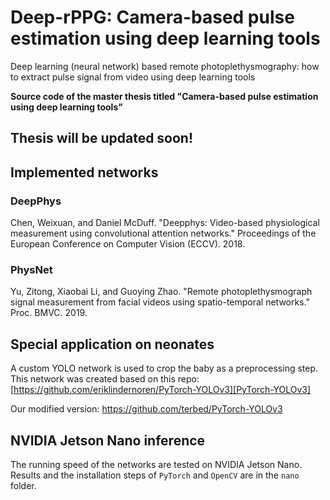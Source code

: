 # Deep-rPPG: Camera-based pulse estimation using deep learning tools
Deep learning (neural network) based remote photoplethysmography: how to extract pulse signal from video using deep learning tools

**Source code of the master thesis titled "Camera-based pulse estimation using deep learning tools"**
## Thesis will be updated soon!


## Implemented networks
### DeepPhys
Chen, Weixuan, and Daniel McDuff. "Deepphys: Video-based physiological measurement using convolutional attention networks." Proceedings of the European Conference on Computer Vision (ECCV). 2018.

### PhysNet
Yu, Zitong, Xiaobai Li, and Guoying Zhao. "Remote photoplethysmograph signal measurement from facial videos using spatio-temporal networks." Proc. BMVC. 2019.

## Special application on neonates
A custom YOLO network is used to crop the baby as a preprocessing step.
This network was created based on this repo: [https://github.com/eriklindernoren/PyTorch-YOLOv3][PyTorch-YOLOv3]

Our modified version:
https://github.com/terbed/PyTorch-YOLOv3

[PyTorch-YOLOv3]: https://github.com/eriklindernoren/PyTorch-YOLOv3

## NVIDIA Jetson Nano inference
The running speed of the networks are tested on NVIDIA Jetson Nano. Results and the installation steps of `PyTorch` and `OpenCV` are in the `nano` folder.
